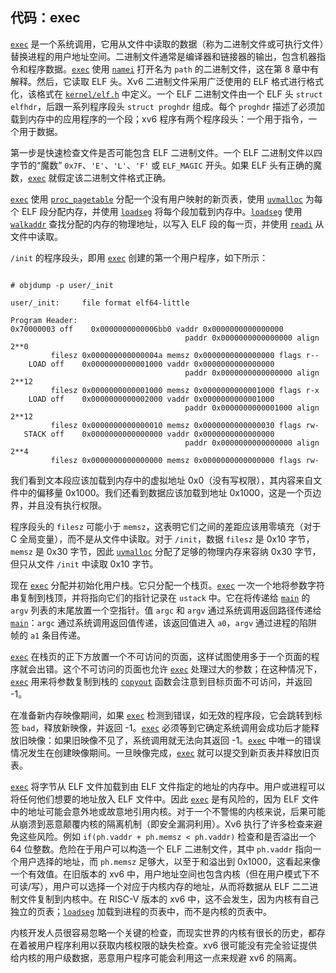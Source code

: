 ## 代码：exec

[`exec`](/source/xv6-riscv/user/user.h.md) 是一个系统调用，它用从文件中读取的数据（称为二进制文件或可执行文件）替换进程的用户地址空间。二进制文件通常是编译器和链接器的输出，包含机器指令和程序数据。[`exec`](/source/xv6-riscv/user/user.h.md) 使用 [`namei`](/source/xv6-riscv/kernel/fs.c.md) 打开名为 `path` 的二进制文件，这在第 8 章中有解释。然后，它读取 ELF 头。Xv6 二进制文件采用广泛使用的 ELF 格式进行格式化，该格式在 [`kernel/elf.h`](/source/xv6-riscv/kernel/elf.h.md) 中定义。一个 ELF 二进制文件由一个 ELF 头 `struct elfhdr`，后跟一系列程序段头 `struct proghdr` 组成。每个 `proghdr` 描述了必须加载到内存中的应用程序的一个段；xv6 程序有两个程序段头：一个用于指令，一个用于数据。

第一步是快速检查文件是否可能包含 ELF 二进制文件。一个 ELF 二进制文件以四字节的“魔数” `0x7F`、`'E'`、`'L'`、`'F'` 或 `ELF_MAGIC` 开头。如果 ELF 头有正确的魔数，[`exec`](/source/xv6-riscv/user/user.h.md) 就假定该二进制文件格式正确。

[`exec`](/source/xv6-riscv/user/user.h.md) 使用 [`proc_pagetable`](/source/xv6-riscv/kernel/defs.h.md) 分配一个没有用户映射的新页表，使用 [`uvmalloc`](/source/xv6-riscv/kernel/defs.h.md) 为每个 ELF 段分配内存，并使用 [`loadseg`](/source/xv6-riscv/kernel/exec.c.md) 将每个段加载到内存中。[`loadseg`](/source/xv6-riscv/kernel/exec.c.md) 使用 [`walkaddr`](/source/xv6-riscv/kernel/defs.h.md) 查找分配的内存的物理地址，以写入 ELF 段的每一页，并使用 [`readi`](/source/xv6-riscv/kernel/defs.h.md) 从文件中读取。

`/init` 的程序段头，即用 [`exec`](/source/xv6-riscv/user/user.h.md) 创建的第一个用户程序，如下所示：


```

# objdump -p user/_init

user/_init:     file format elf64-little

Program Header:
0x70000003 off    0x0000000000006bb0 vaddr 0x0000000000000000
                                       paddr 0x0000000000000000 align 2**0
         filesz 0x000000000000004a memsz 0x0000000000000000 flags r--
    LOAD off    0x0000000000001000 vaddr 0x0000000000000000
                                       paddr 0x0000000000000000 align 2**12
         filesz 0x0000000000001000 memsz 0x0000000000001000 flags r-x
    LOAD off    0x0000000000002000 vaddr 0x0000000000001000
                                       paddr 0x0000000000001000 align 2**12
         filesz 0x0000000000000010 memsz 0x0000000000000030 flags rw-
   STACK off    0x0000000000000000 vaddr 0x0000000000000000
                                       paddr 0x0000000000000000 align 2**4
         filesz 0x0000000000000000 memsz 0x0000000000000000 flags rw-

```


我们看到文本段应该加载到内存中的虚拟地址 0x0（没有写权限），其内容来自文件中的偏移量 0x1000。我们还看到数据应该加载到地址 0x1000，这是一个页边界，并且没有执行权限。

程序段头的 `filesz` 可能小于 `memsz`，这表明它们之间的差距应该用零填充（对于 C 全局变量），而不是从文件中读取。对于 `/init`，数据 `filesz` 是 0x10 字节，`memsz` 是 0x30 字节，因此 [`uvmalloc`](/source/xv6-riscv/kernel/defs.h.md) 分配了足够的物理内存来容纳 0x30 字节，但只从文件 `/init` 中读取 0x10 字节。

现在 [`exec`](/source/xv6-riscv/user/user.h.md) 分配并初始化用户栈。它只分配一个栈页。[`exec`](/source/xv6-riscv/user/user.h.md) 一次一个地将参数字符串复制到栈顶，并将指向它们的指针记录在 `ustack` 中。它在将传递给 [`main`](/source/xv6-riscv/user/zombie.c.md) 的 `argv` 列表的末尾放置一个空指针。值 `argc` 和 `argv` 通过系统调用返回路径传递给 [`main`](/source/xv6-riscv/user/zombie.c.md)：`argc` 通过系统调用返回值传递，该返回值进入 `a0`，`argv` 通过进程的陷阱帧的 `a1` 条目传递。

[`exec`](/source/xv6-riscv/user/user.h.md) 在栈页的正下方放置一个不可访问的页面，这样试图使用多于一个页面的程序就会出错。这个不可访问的页面也允许 [`exec`](/source/xv6-riscv/user/user.h.md) 处理过大的参数；在这种情况下，[`exec`](/source/xv6-riscv/user/user.h.md) 用来将参数复制到栈的 [`copyout`](/source/xv6-riscv/user/usertests.c.md) 函数会注意到目标页面不可访问，并返回 -1。

在准备新内存映像期间，如果 [`exec`](/source/xv6-riscv/user/user.h.md) 检测到错误，如无效的程序段，它会跳转到标签 `bad`，释放新映像，并返回 -1。[`exec`](/source/xv6-riscv/user/user.h.md) 必须等到它确定系统调用会成功后才能释放旧映像：如果旧映像不见了，系统调用就无法向其返回 -1。[`exec`](/source/xv6-riscv/user/user.h.md) 中唯一的错误情况发生在创建映像期间。一旦映像完成，[`exec`](/source/xv6-riscv/user/user.h.md) 就可以提交到新页表并释放旧页表。

[`exec`](/source/xv6-riscv/user/user.h.md) 将字节从 ELF 文件加载到由 ELF 文件指定的地址的内存中。用户或进程可以将任何他们想要的地址放入 ELF 文件中。因此 [`exec`](/source/xv6-riscv/user/user.h.md) 是有风险的，因为 ELF 文件中的地址可能会意外地或故意地引用内核。对于一个不警惕的内核来说，后果可能从崩溃到恶意颠覆内核的隔离机制（即安全漏洞利用）。Xv6 执行了许多检查来避免这些风险。例如 `if(ph.vaddr + ph.memsz < ph.vaddr)` 检查和是否溢出一个 64 位整数。危险在于用户可以构造一个 ELF 二进制文件，其中 `ph.vaddr` 指向一个用户选择的地址，而 `ph.memsz` 足够大，以至于和溢出到 0x1000，这看起来像一个有效值。在旧版本的 xv6 中，用户地址空间也包含内核（但在用户模式下不可读/写），用户可以选择一个对应于内核内存的地址，从而将数据从 ELF 二二进制文件复制到内核中。在 RISC-V 版本的 xv6 中，这不会发生，因为内核有自己独立的页表；[`loadseg`](/source/xv6-riscv/kernel/exec.c.md) 加载到进程的页表中，而不是内核的页表中。

内核开发人员很容易忽略一个关键的检查，而现实世界的内核有很长的历史，都存在着被用户程序利用以获取内核权限的缺失检查。xv6 很可能没有完全验证提供给内核的用户级数据，恶意用户程序可能会利用这一点来规避 xv6 的隔离。